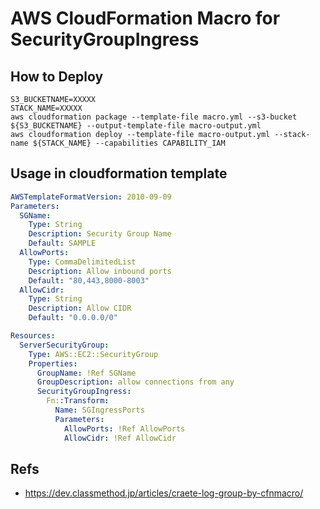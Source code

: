 # AWS CloudFormation Macro for SecurityGroupIngress

## How to Deploy

```
S3_BUCKETNAME=XXXXX
STACK_NAME=XXXXX
aws cloudformation package --template-file macro.yml --s3-bucket ${S3_BUCKETNAME} --output-template-file macro-output.yml
aws cloudformation deploy --template-file macro-output.yml --stack-name ${STACK_NAME} --capabilities CAPABILITY_IAM
```

## Usage in cloudformation template

```cf-macro-example.yml
AWSTemplateFormatVersion: 2010-09-09
Parameters:
  SGName:
    Type: String
    Description: Security Group Name
    Default: SAMPLE
  AllowPorts:
    Type: CommaDelimitedList
    Description: Allow inbound ports
    Default: "80,443,8000-8003"
  AllowCidr:
    Type: String
    Description: Allow CIDR
    Default: "0.0.0.0/0"

Resources:
  ServerSecurityGroup:
    Type: AWS::EC2::SecurityGroup
    Properties:
      GroupName: !Ref SGName
      GroupDescription: allow connections from any
      SecurityGroupIngress:
        Fn::Transform:
          Name: SGIngressPorts
          Parameters:
            AllowPorts: !Ref AllowPorts
            AllowCidr: !Ref AllowCidr
```

## Refs
- https://dev.classmethod.jp/articles/craete-log-group-by-cfnmacro/
